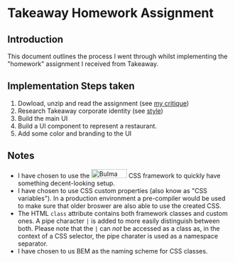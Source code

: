 # Takeaway Homework Assignment

## Introduction

This document outlines the process I went through whilst implementing the
"homework" assignment I received from Takeaway.

## Implementation Steps taken

1. Dowload, unzip and read the assignment (see [my critique](./docs/critique.md))
2. Research Takeaway corporate identity (see [style](./docs/style.md))
3. Build the main UI
4. Build a UI component to represent a restaurant.
5. Add some color and branding to the UI

## Notes

- I have chosen to use the [<img src="https://bulma.io/images/bulma-logo.png" alt="Bulma" width="80" height="20" />](https://bulma.io)
  CSS framework to quickly have something decent-looking setup.
- I have chosen to use CSS custom properties (also know as "CSS variables").
  In a production environment a pre-compiler would be used to make sure that
  older broswer are also able to use the created CSS.
- The HTML `class` attribute contains both framework classes and custom ones.
  A pipe character `|` is added to more easily distinguish between both. Please
  note that the `|` can _not_ be accessed as a class as, in the context of a CSS
  selector, the pipe charater is used as a namespace separator.
- I have chosen to us BEM as the naming scheme for CSS classes.
